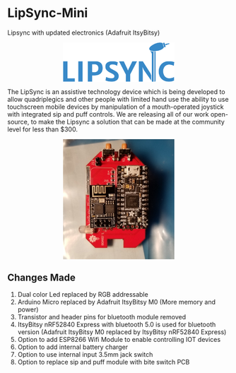 # LipSync-Mini

Lipsync with updated electronics (Adafruit ItsyBitsy)

<p align="center">
<img align="center" src="https://raw.githubusercontent.com/makersmakingchange/blog/gh-pages/_resources/images/LipSync_Logo.jpg" width="50%" height="50%" alt="LipSync Logo"/>
</p>

The LipSync is an assistive technology device which is being developed to allow quadriplegics and other people with limited hand use the ability to use touchscreen mobile devices by manipulation of a mouth-operated joystick with integrated sip and puff controls. We are releasing all of our work open-source, to make the Lipsync a solution that can be made at the community level for less than $300.

<p align="center">
<img align="center" src="https://raw.githubusercontent.com/milador/LipSync-Mini/master/Resource/LipSync-Mini.jpg" width="50%" height="50%" alt="LipSync Logo"/>
</p>

## Changes Made

1. Dual color Led replaced by RGB addressable 
2. Arduino Micro replaced by Adafruit ItsyBitsy M0 (More memory and power)
3. Transistor and header pins for bluetooth module removed 
4. ItsyBitsy nRF52840 Express with bluetooth 5.0 is used for bluetooth version (Adafruit ItsyBitsy M0 replaced by ItsyBitsy nRF52840 Express)
5. Option to add ESP8266 Wifi Module to enable controlling IOT devices 
6. Option to add internal battery charger
7. Option to use internal input 3.5mm jack switch 
8. Option to replace sip and puff module with bite switch PCB
